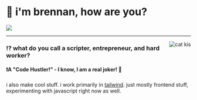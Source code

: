 <h1>👋 i'm brennan, how are you?</h1>
<img src="https://skillicons.dev/icons?i=tailwind,html,css,js&perline=30"/>
<hr/>

<img align="right" src="https://64.media.tumblr.com/f3605f059fddff4d608152d00055b9d5/tumblr_oe2fe1mihd1vdlvpao1_400.gif" alt="cat kis"/>
<h3>⁉️ what do you call a scripter, entrepreneur, and hard worker?</h3>
<h4>❗A "Code Hustler!" - I know, I am a real joker! 🤣</h4>


i also make cool stuff. i work primarily in [tailwind](https://tailwindcss.com/). just mostly frontend stuff, experimenting with javascript right now as well.

